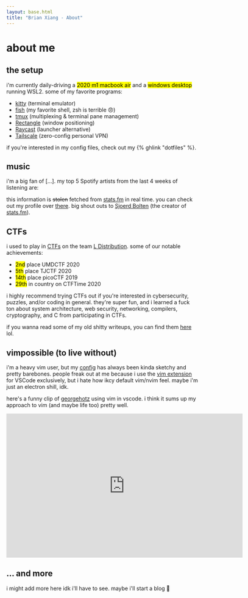 ```yaml
---
layout: base.html
title: "Brian Xiang - About"
---
```


# about me

## the setup

i'm currently daily-driving a <mark>2020 m1 macbook air</mark> and a <mark>windows desktop</mark> running WSL2. some of
my favorite programs:

- [kitty](https://sw.kovidgoyal.net/kitty/) (terminal emulator)
- [fish](https://fishshell.com/) (my favorite shell, zsh is terrible 😠)
- [tmux](https://github.com/tmux/tmux/) (multiplexing & terminal pane management)
- [Rectangle](https://rectangleapp.com/) (window positioning)
- [Raycast](https://www.raycast.com/) (launcher alternative)
- [Tailscale](https://tailscale.com/) (zero-config personal VPN)

if you're interested in my config files, check out my {% ghlink "dotfiles" %}.

## music

i'm a big fan of <span class="music-genres">[...]</span>. my top 5 Spotify artists from the last 4 weeks of listening are:

<ul class="music-songs"></ul>

this information is ~~stolen~~ fetched from [stats.fm](https://stats.fm/) in real time. you can check out my profile over [there](https://stats.fm/cf12). big shout outs to [Sjoerd Bolten](https://sjoerd.dev/) (the creator of [stats.fm](https://stats.fm)).

## CTFs

i used to play in [CTFs](https://ctf101.org/) on the team [L Distribution](https://ctftime.org/team/45894). some of our
notable achievements:

- <mark>2nd</mark> place UMDCTF 2020
- <mark>5th</mark> place TJCTF 2020
- <mark>14th</mark> place picoCTF 2019
- <mark>29th</mark> in country on CTFTime 2020

i highly recommend trying CTFs out if you're interested in cybersecurity, puzzles, and/or coding in general. they're
super fun, and i learned a fuck ton about system architecture, web security, networking, compilers, cryptography, and C
from participating in CTFs.

if you wanna read some of my old shitty writeups, you can find them [here](https://github.com/cf12/ctf/) lol.

## vimpossible (to live without)

i'm a heavy vim user, but my [config](https://github.com/cf12/dotfiles/blob/master/src/common/.vimrc) has always been
kinda sketchy and pretty barebones. people freak out at me because i use the [vim
extension](https://marketplace.visualstudio.com/items?itemName=vscodevim.vim) for VSCode exclusively, but i hate how
ikcy default vim/nvim feel. maybe i'm just an electron shill, idk.

here's a funny clip of [georgehotz](https://geohot.com/) using vim in vscode. i think it sums up my
approach to vim (and maybe life too) pretty well.

<iframe
    src="https://clips.twitch.tv/embed?clip=TardyFairGrouseEagleEye-bE9w2UC3sa45d6Pj&parent=localhost&parent=cf12.org"
    frameborder="0" allowfullscreen="true" scrolling="no" height="378" width="620"></iframe>

## ... and more

i might add more here idk i'll have to see. maybe i'll start a blog 👀

<script>
    const genres = document.querySelector(".music-genres")
    const songs = document.querySelector(".music-songs")

    // https://stackoverflow.com/a/32180863
    function msToTime(ms) {
        let seconds = (ms / 1000).toFixed(2);
        let minutes = (ms / (1000 * 60)).toFixed(2);
        let hours = (ms / (1000 * 60 * 60)).toFixed(2);
        let days = (ms / (1000 * 60 * 60 * 24)).toFixed(2);
        if (seconds < 60) return seconds + " seconds";
        else if (minutes < 60) return minutes + " minutes";
        else if (hours < 24) return hours + " hours";
        else return days + " days"
    }

    fetch("https://beta-api.stats.fm/api/v1/users/cf12/top/genres?range=weeks")
        .then(res => res.json())
        .then(({ items }) => {
            genres.textContent = ""

            items.slice(0, 3).forEach(e => {
                const m = document.createElement('mark')
                m.textContent = e.genre.tag
                genres.appendChild(m)
                genres.appendChild(document.createTextNode(", "))
            })

            genres.appendChild(document.createTextNode("and "))
            const m = document.createElement('mark')
            m.textContent = items[3].genre.tag
            genres.appendChild(m)
        })

    fetch("https://beta-api.stats.fm/api/v1/users/cf12/top/artists?range=weeks")
        .then(res => res.json())
        .then(({ items }) => {
            items.slice(0, 5).forEach((e) => {
                const { artist: { externalIds: { spotify }, name }, playedMs } = e
                const m = document.createElement('li')
                const n = document.createElement('a')
                n.href = `https://open.spotify.com/artist/${spotify}`
                n.textContent = name
                m.appendChild(n)
                m.appendChild(document.createTextNode(` - ${msToTime(playedMs)}`))
                songs.appendChild(m)
            })
        })
</script>
